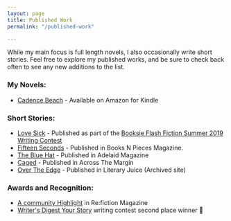 ```yaml
---
layout: page
title: Published Work
permalink: "/published-work"

---
```

While my main focus is full length novels, I also occasionally write short stories. Feel free to explore my published works, and be sure to check
back often to see any new additions to the list.

### My Novels:

* [Cadence Beach](https://www.amazon.com/Cadence-Beach-Linda-Juliano-ebook/dp/B00769JS7E) - Available on Amazon for Kindle

### Short Stories:

* [Love Sick](https://www.booksie.com/posting/linda-juliano/love-sick-598199) - Published as part of the [Booksie Flash Fiction Summer 2019 Writing Contest](https://www.booksie.com/contest/flash-fiction-summer-2019-writing-contest-16)
* [Fifteen Seconds](https://booksnpieces.com/A/?p=3469) - Published in Books N Pieces Magazine.
* [The Blue Hat](https://adelaidemagazine.org/2018/04/18/the-blue-hat-by-linda-juliano/) - Published in Adelaid Magazine
* [Caged](https://acrossthemargin.com/caged/) - Published in Across The Margin
* [Over The Edge](https://web.archive.org/web/20190610164705/http://www.literaryjuice.com/over-the-edge-linda-juliano/4594060099) - Published in Literary Juice (Archived site)

### Awards and Recognition:

* [A community Highlight](https://refiction.com/community/2019-02-11-linda-juliano) in Re:fiction Magazine
* [Writer's Digest Your Story](https://www.writersdigest.com/your-story-competition/your-story-94) writing contest second place winner 🥈